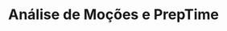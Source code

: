 ---
title: "Análise de Moções e PrepTime"
lang: "Portuguese"
year: "2023"
links: ['flzgvS7tupY']
slides: ""
authors: ['Bruno da Costa Santos']
tags: ['Debate']
layout: "workshop"
categories: ["workshops"]
---